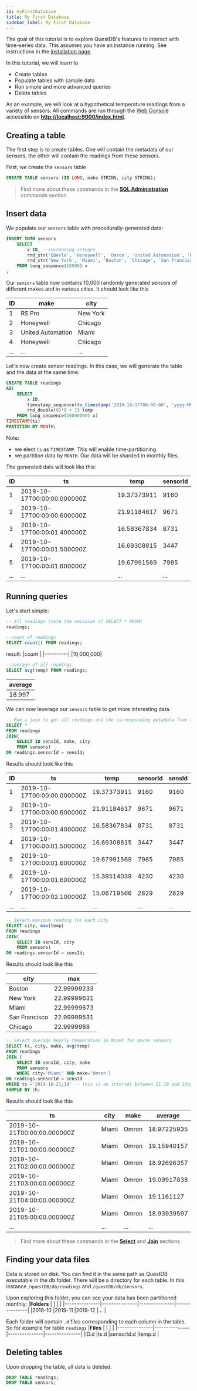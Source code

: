 ```yaml
---
id: myFirstDatabase
title: My First Database
sidebar_label: My First Database
---
```


The goal of this tutorial is to explore QuestDB's features to interact with time-series data.
This assumes you have an instance running. See instructions in the [installation page](installationOverview.md)

In this tutorial, we will learn to
- Create tables 
- Populate tables with sample data
- Run simple and more advanced queries
- Delete tables

As an example, we will look at a hypothetical temperature readings from a variety of sensors. 
All commands are run through the [Web Console](usingWebConsole) accessible on 
**[http://localhost:9000/index.html](http://localhost:9000/index.html)**.

## Creating a table

The first step is to create tables. One will contain the metadata of our sensors, the other will contain
 the readings from these sensors.

First, we create the `sensors` table
```sql
CREATE TABLE sensors (ID LONG, make STRING, city STRING);
```

>Find more about these commands in the **[SQL Administration](sqlCREATE.md)** commands section.

## Insert data
We populate our `sensors` table with procedurally-generated data:
```sql
INSERT INTO sensors
    SELECT 
        x ID, --increasing integer
        rnd_str('Eberle', 'Honeywell', 'Omron', 'United Automation', 'RS Pro') make, 
        rnd_str('New York', 'Miami', 'Boston', 'Chicago', 'San Francisco') city
    FROM long_sequence(10000) x
;
```

Our `sensors` table now contains 10,000 randomly generated sensors of different makes and in various cities.
It should look like this

|ID     | make              | city
|----   |-----              |-----
|1      | RS Pro            | New York 
|2      | Honeywell         | Chicago 
|3      | United Automation | Miami
|4      | Honeywell         | Chicago 
|...    | ...               | ...    

Let's now create sensor readings. In this case, we will generate the table and the data at
the same time. 

```sql
CREATE TABLE readings 
AS(
    SELECT
        x ID,
        timestamp_sequence(to_timestamp('2019-10-17T00:00:00', 'yyyy-MM-ddTHH:mm:ss'), rnd_long(1,10,2) * 100000L) ts,
        rnd_double(0)*8 + 15 temp
    FROM long_sequence(10000000) x)
TIMESTAMP(ts) 
PARTITION BY MONTH;
```

Note:
- we elect `ts` as `TIMESTAMP`. This will enable time-partitioning.
- we partition data by `MONTH`. Our data will be sharded in monthly files.

The generated data will look like this:

|ID	    |ts	                            |temp	        |sensorId
|-------|-------------------------------|---------------|---------
|1	    |2019-10-17T00:00:00.000000Z	|19.37373911	|9160
|2	    |2019-10-17T00:00:00.600000Z	|21.91184617	|9671
|3	    |2019-10-17T00:00:01.400000Z	|16.58367834	|8731
|4	    |2019-10-17T00:00:01.500000Z	|16.69308815	|3447
|5	    |2019-10-17T00:00:01.600000Z	|19.67991569	|7985
|...    |...           	                |...	        |...

## Running queries

Let's start simple:
```sql
-- All readings (note the omission of SELECT * FROM)
readings;
```

```sql
--count of readings
SELECT count() FROM readings;
```
result:
|count     |
|----------|
|10,000,000|

```sql
--average of all readings
SELECT avg(temp) FROM readings;
```
|average   |
|----------|
|18.997    |


We can now leverage our `sensors` table to get more interesting data.
```sql
-- Run a join to get all readings and the corresponding metadata from the sensors table
SELECT * 
FROM readings 
JOIN(
    SELECT ID sensId, make, city 
    FROM sensors) 
ON readings.sensorId = sensId;
```

Results should look like this

|ID	|ts	                            |temp	        |sensorId	|sensId	|make	            |city
|---|-------------------------------|---------------|-----------|-------|-------------------|---------
|1	|2019-10-17T00:00:00.000000Z	|19.37373911	|9160	    |9160	|RS Pro	            |Boston
|2	|2019-10-17T00:00:00.600000Z	|21.91184617	|9671   	|9671	|United Automation	|New York
|3	|2019-10-17T00:00:01.400000Z	|16.58367834	|8731   	|8731	|Honeywell	        |Miami
|4	|2019-10-17T00:00:01.500000Z	|16.69308815	|3447   	|3447	|United Automation	|Miami
|5	|2019-10-17T00:00:01.600000Z	|19.67991569	|7985   	|7985	|Eberle	            |San Francisco
|6	|2019-10-17T00:00:01.600000Z	|15.39514039	|4230   	|4230	|United Automation	|Chicago
|7	|2019-10-17T00:00:02.100000Z	|15.06719566	|2829   	|2829	|Honeywell	        |New York
|...|...                            |...            |...        |...    |...                |...

```sql
-- Select maximum reading for each city
SELECT city, max(temp) 
FROM readings 
JOIN(
    SELECT ID sensId, city 
    FROM sensors) 
ON readings.sensorId = sensId;
```

Results should look like this

|city	        |max
|---------------|-----------
|Boston	        |22.99999233
|New York	    |22.99999631
|Miami	        |22.99999673
|San Francisco	|22.99999531
|Chicago	    |22.9999988


```sql
-- Select average hourly temperature in Miami for Omron sensors
SELECT ts, city, make, avg(temp)
FROM readings 
JOIN (
    SELECT ID sensId, city, make
    FROM sensors
    WHERE city='Miami' AND make='Omron') 
ON readings.sensorId = sensId 
WHERE ts ='2019-10-21;1d' -- this is an interval between 21-10 and 1day later
SAMPLE BY 1h;
```

Results should look like this

|ts	                            |city	|make	|average
|-------------------------------|-------|-------|------------
|2019-10-21T00:00:00.000000Z	|Miami	|Omron	|18.97225935
|2019-10-21T01:00:00.000000Z	|Miami	|Omron	|19.15940157
|2019-10-21T02:00:00.000000Z	|Miami	|Omron	|18.92696357
|2019-10-21T03:00:00.000000Z	|Miami	|Omron	|19.09917038
|2019-10-21T04:00:00.000000Z	|Miami	|Omron	|19.1161127
|2019-10-21T05:00:00.000000Z	|Miami	|Omron	|18.93939597
|...                            |...    |...    |...


> Find more about these commands in the **[Select](sqlSELECT.md)** and **[Join](joins.md)** sections.

## Finding your data files
Data is stored on disk. You can find it in the same path as QuestDB executable in the db folder. 
There will be a directory for each table. In this instance
`/questDB/db/readings` and `/questDB/db/sensors`.

Upon exploring this folder, you can see your data has been partitioned monthly:
|**Folders**    |               |               |               |
|---------------|---------------|---------------|---------------|
|2019-10        |2019-11        |2019-12        |...            |

Each folder will contain `.d` files corresponding to each column in the table. So for example for table `readings`
|**Files**      |               |               |               |
|---------------|---------------|---------------|---------------|
|ID.d           |ts.d           |sensorId.d     |temp.d         |

## Deleting tables

Upon dropping the table, all data is deleted. 

```sql
DROP TABLE readings;
DROP TABLE sensors;
```

